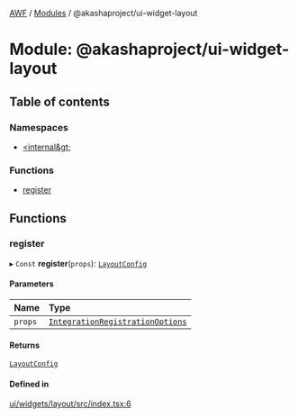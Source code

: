 [AWF](../README.md) / [Modules](../modules.md) / @akashaproject/ui-widget-layout

# Module: @akashaproject/ui-widget-layout

## Table of contents

### Namespaces

- [&lt;internal\&gt;](akashaproject_ui_widget_layout._internal_.md)

### Functions

- [register](akashaproject_ui_widget_layout.md#register)

## Functions

### register

▸ `Const` **register**(`props`): [`LayoutConfig`](../interfaces/akashaproject_ui_widget_layout._internal_.LayoutConfig.md)

#### Parameters

| Name | Type |
| :------ | :------ |
| `props` | [`IntegrationRegistrationOptions`](../interfaces/akashaproject_ui_widget_layout._internal_.IntegrationRegistrationOptions.md) |

#### Returns

[`LayoutConfig`](../interfaces/akashaproject_ui_widget_layout._internal_.LayoutConfig.md)

#### Defined in

[ui/widgets/layout/src/index.tsx:6](https://github.com/AKASHAorg/akasha-world-framework/blob/d81a7246/ui/widgets/layout/src/index.tsx#L6)
